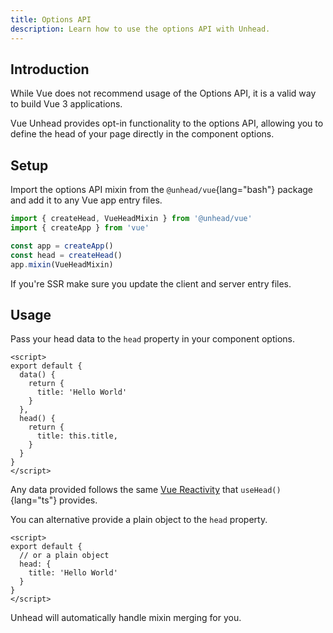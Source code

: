 ```yaml
---
title: Options API
description: Learn how to use the options API with Unhead.
---
```


## Introduction

While Vue does not recommend usage of the Options API, it is a valid way to build Vue 3 applications.

Vue Unhead provides opt-in functionality to the options API, allowing you to define the head of your page directly in the component options.

## Setup

Import the options API mixin from the `@unhead/vue`{lang="bash"} package and add it to any Vue app entry files.

```ts {1,6}
import { createHead, VueHeadMixin } from '@unhead/vue'
import { createApp } from 'vue'

const app = createApp()
const head = createHead()
app.mixin(VueHeadMixin)
```

If you're SSR make sure you update the client and server entry files.

## Usage

Pass your head data to the `head` property in your component options.

```vue
<script>
export default {
  data() {
    return {
      title: 'Hello World'
    }
  },
  head() {
    return {
      title: this.title,
    }
  }
}
</script>
```

Any data provided follows the same [Vue Reactivity](/docs/vue/guides/reactivity) that `useHead()`{lang="ts"} provides.

You can alternative provide a plain object to the `head` property.

```vue
<script>
export default {
  // or a plain object
  head: {
    title: 'Hello World'
  }
}
</script>
```

Unhead will automatically handle mixin merging for you.
